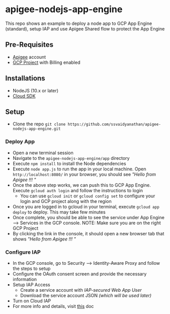 # apigee-nodejs-app-engine
This repo shows an example to deploy a node app to GCP App Engine (standard), setup IAP and use Apigee Shared flow to protect the App Engine

## Pre-Requisites
- [Apigee](https://apigee.com/edge) account
- [GCP Project](https://console.cloud.google.com) with Billing enabled

## Installations
- NodeJS (10.x or later)
- [Cloud SDK ](https://cloud.google.com/sdk/)

## Setup

- Clone the repo `git clone https://github.com/ssvaidyanathan/apigee-nodejs-app-engine.git`

### Deploy App

- Open a new terminal session
- Navigate to the `apigee-nodejs-app-engine/app` directory
- Execute `npm install` to install the Node dependencies
- Execute `node app.js` to run the app in your local machine. Open `http://localhost:8080/` in your browser, you should see _"Hello from Apigee !!! "_
- Once the above step works, we can push this to GCP App Engine. Execute `gcloud auth login` and follow the instructions to login 
	- You can use `gcloud init` or `gcloud config set` to configure your login and GCP project along with the region
- Once you are logged in to gcloud in your terminal, execute `gcloud app deploy` to deploy. This may take few minutes
- Once complete, you should be able to see the service under App Engine --> Services in the GCP console. 
	NOTE: Make sure you are on the right GCP Project
- By clicking the link in the console, it should open a new browser tab that shows _"Hello from Apigee !!! "_

### Configure IAP

- In the GCP console, go to Security --> Identity-Aware Proxy and follow the steps to setup 
- Configure the OAuth consent screen and provide the necessary information
- Setup IAP Access
	- Create a service account with *IAP-secured Web App User*
	- Download the service account JSON _(which will be used later)_
- Turn on Cloud IAP
- For more info and details, visit [this](https://cloud.google.com/iap/docs/app-engine-quickstart#enabling_iap) doc